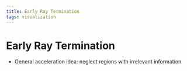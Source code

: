```yaml
---
title: Early Ray Termination
tags: visualization
---
```


# Early Ray Termination
- General acceleration idea: neglect regions with irrelevant information






